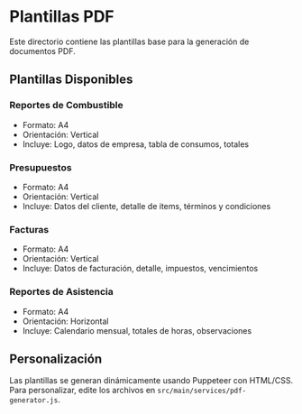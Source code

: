 # Plantillas PDF

Este directorio contiene las plantillas base para la generación de documentos PDF.

## Plantillas Disponibles

### Reportes de Combustible
- Formato: A4
- Orientación: Vertical
- Incluye: Logo, datos de empresa, tabla de consumos, totales

### Presupuestos
- Formato: A4  
- Orientación: Vertical
- Incluye: Datos del cliente, detalle de items, términos y condiciones

### Facturas
- Formato: A4
- Orientación: Vertical
- Incluye: Datos de facturación, detalle, impuestos, vencimientos

### Reportes de Asistencia
- Formato: A4
- Orientación: Horizontal
- Incluye: Calendario mensual, totales de horas, observaciones

## Personalización

Las plantillas se generan dinámicamente usando Puppeteer con HTML/CSS.
Para personalizar, edite los archivos en `src/main/services/pdf-generator.js`.